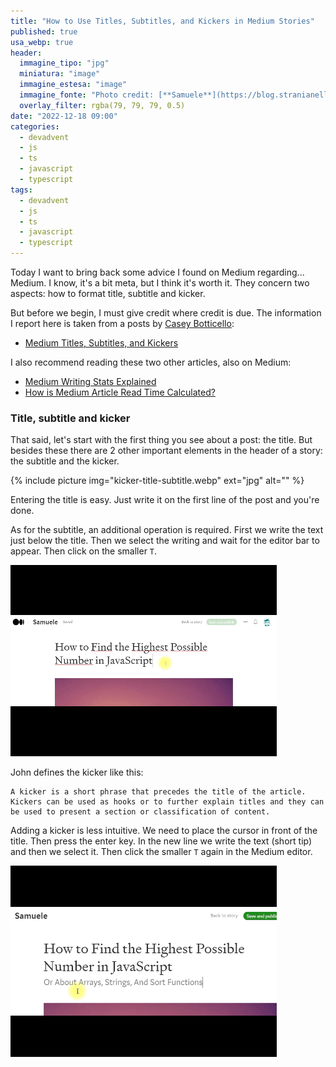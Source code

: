 ```yaml
---
title: "How to Use Titles, Subtitles, and Kickers in Medium Stories"
published: true
usa_webp: true
header:
  immagine_tipo: "jpg"
  miniatura: "image"
  immagine_estesa: "image"
  immagine_fonte: "Photo credit: [**Samuele**](https://blog.stranianelli.com/)"
  overlay_filter: rgba(79, 79, 79, 0.5)
date: "2022-12-18 09:00"
categories:
  - devadvent
  - js
  - ts
  - javascript
  - typescript
tags:
  - devadvent
  - js
  - ts
  - javascript
  - typescript
---
```


Today I want to bring back some advice I found on Medium regarding... Medium. I know, it's a bit meta, but I think it's worth it. They concern two aspects: how to format title, subtitle and kicker.

But before we begin, I must give credit where credit is due. The information I report here is taken from a posts by [Casey Botticello](https://caseybotticello.medium.com/):

- [Medium Titles, Subtitles, and Kickers](https://medium.com/blogging-guide/medium-titles-subtitles-and-kickers-ce28a5700487)

I also recommend reading these two other articles, also on Medium:

- [Medium Writing Stats Explained](https://medium.com/blogging-guide/medium-writing-stats-explained-4747c913671c)
- [How is Medium Article Read Time Calculated?](https://medium.com/blogging-guide/how-is-medium-article-read-time-calculated-924420338a85)

### Title, subtitle and kicker

That said, let's start with the first thing you see about a post: the title. But besides these there are 2 other important elements in the header of a story: the subtitle and the kicker.

{% include picture img="kicker-title-subtitle.webp" ext="jpg" alt="" %}

Entering the title is easy. Just write it on the first line of the post and you're done.

As for the subtitle, an additional operation is required. First we write the text just below the title. Then we select the writing and wait for the editor bar to appear. Then click on the smaller `T`.

![animazione-02.gif](https://raw.githubusercontent.com/el3um4s/strani-anelli-blog/master/_posts/2022/2022-12-18-medium-titles-subtitles-kickers-and-stats/animazione-02.gif)

John defines the kicker like this:

```text
A kicker is a short phrase that precedes the title of the article. Kickers can be used as hooks or to further explain titles and they can be used to present a section or classification of content.
```

Adding a kicker is less intuitive. We need to place the cursor in front of the title. Then press the enter key. In the new line we write the text (short tip) and then we select it. Then click the smaller `T` again in the Medium editor.

![animazione-03.gif](https://raw.githubusercontent.com/el3um4s/strani-anelli-blog/master/_posts/2022/2022-12-18-medium-titles-subtitles-kickers-and-stats/animazione-03.gif)
